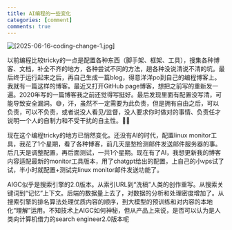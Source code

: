 ```yaml
---
title: AI编程的一些变化
categories: [comment]
comments: true
---
```


![[2025-06-16-coding-change-1.jpg]](https://images.ruifeng.me/2025-06-16-coding-change-1.jpg)

以前编程比较tricky的一点是配置各种东西（脚手架、框架、工具），搜集各种博客、文档，补全不齐的地方，各种尝试不同的方法，趟各种没说清说不清的坑。最后终于运行起来之后，再自己生成一篇blog，得意洋洋po到自己的编程博客上。我就有一篇这样的博客。最近又打开GitHub page博客，想把之前写的重新发一遍。2020年写的一篇博客我之前还觉得写挺好。最后发现里面有配置没写清，可能导致安全漏洞。😅，汗，虽然不一定需要为此负责，但是拥有自由之后，可以负责，可以不负责，或者说没人看见/监督，没人要求你时做对的事情、负责任才说明一个人的自制力和不受干扰的自主性。😮‍💨

现在这个编程tricky的地方已悄然变化。还没有AI的时代，配置linux monitor工具，我花了1个星期，看了各种博客，前几天是愁检测邮件发送邮件服务器的事。后几天是调整配置，再后面测试，一共1个星期。现在有了AI，我想更新我的博客内容适配最新的monitor工具版本，用了chatgpt给出的配置，上自己的小vps试了试，半小时就配置+测试完linux monitor邮件发送功能了。

AIGC似乎是搜索引擎的2.0版本。从索引URL到“洗稿”人类的创作重写。从搜索关键词到“记忆”上下文。后端的数据量上去了，对数据的分析和处理密度增加了。从搜索引擎的排名算法处理优质内容的顺序，到大模型的预训练和对内容的本地化“理解”运用。不知技术上AIGC如何神秘，但从产品上来说，是否可以认为是人类向计算机借力的search engineer2.0版本呢